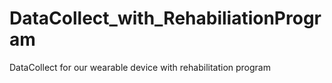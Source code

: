 # DataCollect_with_RehabiliationProgram
DataCollect for our wearable device with rehabilitation program 
